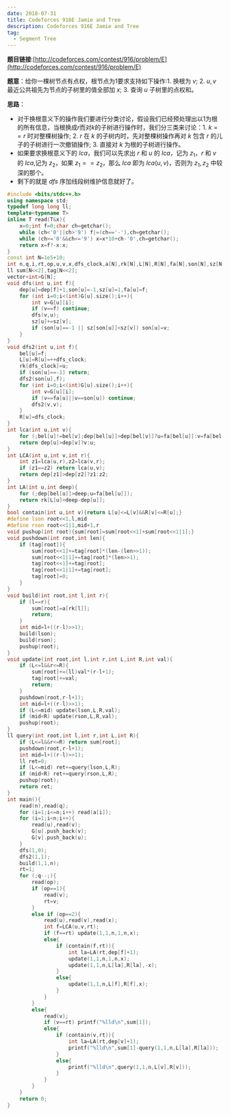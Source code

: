 ```yaml
---
date: 2018-07-31
title: Codeforces 916E Jamie and Tree
description: Codeforces 916E Jamie and Tree
tag:
  - Segment Tree
---
```


**题目链接**:[http://codeforces.com/contest/916/problem/E](http://codeforces.com/contest/916/problem/E)

**题意**：给你一棵树节点有点权，根节点为$1$要求支持如下操作:$1.$ 换根为 $v$; $2.$ $u,v$ 最近公共祖先为节点的子树里的值全部加 $x$; $3.$ 查询 $u$ 子树里的点权和。

**思路**：

- 对于换根意义下的操作我们要进行分类讨论，假设我们已经预处理出以$1$为根的所有信息，当根换成$r$而对$k$的子树进行操作时，我们分三类来讨论：$1.$ $k==r$ 时对整棵树操作; $2.$ $r$ 在 $k$ 的子树内时，先对整棵树操作再对 $k$ 包含 $r$ 的儿子的子树进行一次撤销操作; $3.$ 直接对 $k$ 为根的子树进行操作。
- 如果要求换根意义下的 $lca$，我们可以先求出 $r$ 和 $u$ 的 $lca$，记为 $z_1$，$r$ 和 $v$ 的 $lca$,记为 $z_2$，如果 $z_1==z_2$，那么 $lca$ 即为 $lca(u,v)$，否则为 $z_1,z_2$ 中较深的那个。
- 剩下的就是 $dfs$ 序加线段树维护信息就好了。

```cpp
#include <bits/stdc++.h>
using namespace std;
typedef long long ll;
template<typename T>
inline T read(T&x){
	x=0;int f=0;char ch=getchar();
	while (ch<'0'||ch>'9') f|=(ch=='-'),ch=getchar();
	while (ch>='0'&&ch<='9') x=x*10+ch-'0',ch=getchar();
	return x=f?-x:x;
}
const int N=1e5+10;
int n,q,i,rt,op,u,v,x,dfs_clock,a[N],rk[N],L[N],R[N],fa[N],son[N],sz[N],dep[N],bel[N];
ll sum[N<<2],tag[N<<2];
vector<int>G[N];
void dfs(int u,int f){
	dep[u]=dep[f]+1,son[u]=-1,sz[u]=1,fa[u]=f;
	for (int i=0;i<(int)G[u].size();i++){
		int v=G[u][i];
		if (v==f) continue;
		dfs(v,u);
		sz[u]+=sz[v];
		if (son[u]==-1 || sz[son[u]]<sz[v]) son[u]=v;
	}
}
void dfs2(int u,int f){
	bel[u]=f;
	L[u]=R[u]=++dfs_clock;
	rk[dfs_clock]=u;
	if (son[u]==-1) return;
	dfs2(son[u],f);
	for (int i=0;i<(int)G[u].size();i++){
		int v=G[u][i];
		if (v==fa[u]||v==son[u]) continue;
		dfs2(v,v);
	}
	R[u]=dfs_clock;
}
int lca(int u,int v){
	for (;bel[u]!=bel[v];dep[bel[u]]>dep[bel[v]]?u=fa[bel[u]]:v=fa[bel[v]]);
	return dep[u]>dep[v]?v:u;
}
int LCA(int u,int v,int r){
	int z1=lca(u,r),z2=lca(v,r);
	if (z1==z2) return lca(u,v);
	return dep[z1]>dep[z2]?z1:z2;
}
int LA(int u,int deep){
	for (;dep[bel[u]]>deep;u=fa[bel[u]]);
	return rk[L[u]+deep-dep[u]];
}
bool contain(int u,int v){return L[u]<=L[v]&&R[v]<=R[u];}
#define lson root<<1,l,mid
#define rson root<<1|1,mid+1,r
void pushup(int root){sum[root]=sum[root<<1]+sum[root<<1|1];}
void pushdown(int root,int len){
	if (tag[root]){
		sum[root<<1]+=tag[root]*(len-(len>>1));
		sum[root<<1|1]+=tag[root]*(len>>1);
		tag[root<<1]+=tag[root];
		tag[root<<1|1]+=tag[root];
		tag[root]=0;
	}
}
void build(int root,int l,int r){
	if (l==r){
		sum[root]=a[rk[l]];
		return;
	}
	int mid=l+((r-l)>>1);
	build(lson);
	build(rson);
	pushup(root);
}
void update(int root,int l,int r,int L,int R,int val){
	if (L<=l&&r<=R){
		sum[root]+=(ll)val*(r-l+1);
		tag[root]+=val;
		return;
	}
	pushdown(root,r-l+1);
	int mid=l+((r-l)>>1);
	if (L<=mid) update(lson,L,R,val);
	if (mid<R) update(rson,L,R,val);
	pushup(root);
}
ll query(int root,int l,int r,int L,int R){
	if (L<=l&&r<=R) return sum[root];
	pushdown(root,r-l+1);
	int mid=l+((r-l)>>1);
	ll ret=0;
	if (L<=mid) ret+=query(lson,L,R);
	if (mid<R) ret+=query(rson,L,R);
	pushup(root);
	return ret; 
}
int main(){
	read(n),read(q);
	for (i=1;i<=n;i++) read(a[i]);
	for (i=1;i<n;i++){
		read(u),read(v);
		G[u].push_back(v);
		G[v].push_back(u);
	}
	dfs(1,0);
	dfs2(1,1);
	build(1,1,n);
	rt=1;
	for (;q--;){
		read(op);
		if (op==1){
			read(v);
			rt=v;
		}
		else if (op==2){
			read(u),read(v),read(x);
			int f=LCA(u,v,rt);
			if (f==rt) update(1,1,n,1,n,x);
			else{
				if (contain(f,rt)){
					int la=LA(rt,dep[f]+1);
					update(1,1,n,1,n,x);
					update(1,1,n,L[la],R[la],-x);
				}
				else{
					update(1,1,n,L[f],R[f],x);
				}
			}
		}
		else{
			read(v);
			if (v==rt) printf("%lld\n",sum[1]);
			else{
				if (contain(v,rt)){
					int la=LA(rt,dep[v]+1);
					printf("%lld\n",sum[1]-query(1,1,n,L[la],R[la]));
				}
				else{
					printf("%lld\n",query(1,1,n,L[v],R[v]));
				}
			}
		}
	}
	return 0;
}
```
